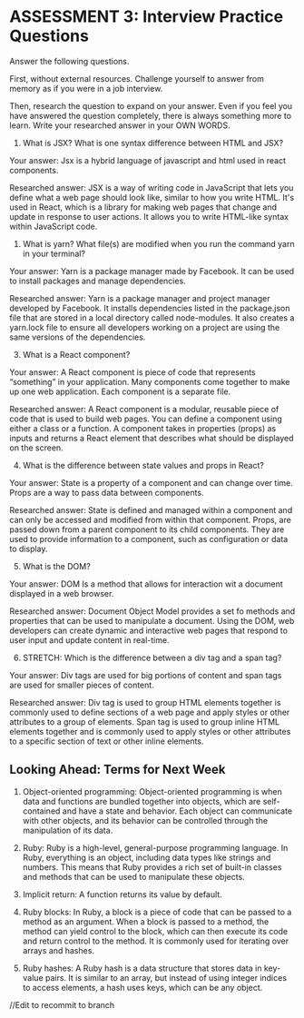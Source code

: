 # ASSESSMENT 3: Interview Practice Questions

Answer the following questions.

First, without external resources. Challenge yourself to answer from memory as if you were in a job interview.

Then, research the question to expand on your answer. Even if you feel you have answered the question completely, there is always something more to learn. Write your researched answer in your OWN WORDS.

1. What is JSX? What is one syntax difference between HTML and JSX?

Your answer: Jsx is a hybrid language of javascript and html used in react components.

Researched answer: JSX is a way of writing code in JavaScript that lets you define what a web page should look like, similar to how you write HTML. It's used in React, which is a library for making web pages that change and update in response to user actions. It allows you to write HTML-like syntax within JavaScript code.

1. What is yarn? What file(s) are modified when you run the command yarn in your terminal?

Your answer: Yarn is a package manager made by Facebook. It can be used to install packages and manage dependencies. 

Researched answer: Yarn is a package manager and project manager developed by Facebook. It installs dependencies listed in the package.json file that are stored in a local directory called node-modules. It also creates a yarn.lock file to ensure all developers working on a project are using the same versions of the dependencies.

3. What is a React component? 

Your answer: A React component is piece of code that represents “something” in your application. Many components come together to make up one web application. Each component is a separate file.

Researched answer: A React component is a modular, reusable piece of code that is used to build web pages. You can define a component using either a class or a function. A component takes in properties (props) as inputs and returns a React element that describes what should be displayed on the screen.

4. What is the difference between state values and props in React?

Your answer: State is a property of a component and can change over time. Props are a way to pass data between components.

Researched answer: State is defined and managed within a component and can only be accessed and modified from within that component. Props, are passed down from a parent component to its child components. They are used to provide information to a component, such as configuration or data to display.

5. What is the DOM? 

Your answer: DOM Is a method that allows for interaction wit a document displayed in a web browser.

Researched answer: Document Object Model provides a set fo methods and properties that can be used to manipulate a document. Using the DOM, web developers can create dynamic and interactive web pages that respond to user input and update content in real-time.

6. STRETCH: Which is the difference between a div tag and a span tag?

Your answer: Div tags are used for big portions of content and span tags are used for smaller pieces of content.

Researched answer: Div tag is used to group HTML elements together is commonly used to define sections of a web page and apply styles or other attributes to a group of elements. Span tag is used to group inline HTML elements together and is commonly used to apply styles or other attributes to a specific section of text or other inline elements. 

## Looking Ahead: Terms for Next Week

1. Object-oriented programming: Object-oriented programming is when data and functions are bundled together into objects, which are self-contained and have a state and behavior. Each object can communicate with other objects, and its behavior can be controlled through the manipulation of its data.

2. Ruby: Ruby is a high-level, general-purpose programming language. In Ruby, everything is an object, including data types like strings and numbers. This means that Ruby provides a rich set of built-in classes and methods that can be used to manipulate these objects.

3. Implicit return: A function returns its value by default.

4. Ruby blocks: In Ruby, a block is a piece of code that can be passed to a method as an argument. When a block is passed to a method, the method can yield control to the block, which can then execute its code and return control to the method. It is commonly used for iterating over arrays and hashes.

5. Ruby hashes: A Ruby hash is a data structure that stores data in key-value pairs. It is similar to an array, but instead of using integer indices to access elements, a hash uses keys, which can be any object.

//Edit to recommit to branch